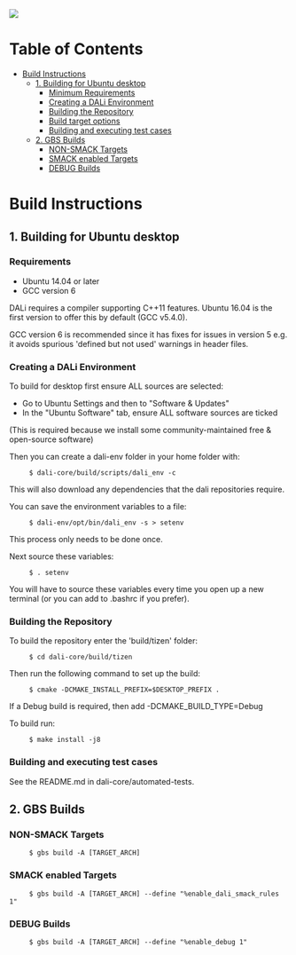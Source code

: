 <img src="https://dalihub.github.io/images/DaliLogo320x200.png">

# Table of Contents

   * [Build Instructions](#build-instructions)
      * [1. Building for Ubuntu desktop](#1-building-for-ubuntu-desktop)
         * [Minimum Requirements](#minimum-requirements)
         * [Creating a DALi Environment](#creating-a-dali-environment)
         * [Building the Repository](#building-the-repository)
         * [Build target options](#build-target-options)
         * [Building and executing test cases](#building-and-executing-test-cases)
      * [2. GBS Builds](#2-gbs-builds)
         * [NON-SMACK Targets](#non-smack-targets)
         * [SMACK enabled Targets](#smack-enabled-targets)
         * [DEBUG Builds](#debug-builds)

# Build Instructions

## 1. Building for Ubuntu desktop

### Requirements

 - Ubuntu 14.04 or later
 - GCC version 6

DALi requires a compiler supporting C++11 features.
Ubuntu 16.04 is the first version to offer this by default (GCC v5.4.0).

GCC version 6 is recommended since it has fixes for issues in version 5
e.g. it avoids spurious 'defined but not used' warnings in header files.


### Creating a DALi Environment

To build for desktop first ensure ALL sources are selected:
 - Go to Ubuntu Settings and then to "Software & Updates"
 - In the "Ubuntu Software" tab, ensure ALL software sources are ticked

(This is required because we install some community-maintained free & open-source software)

Then you can create a dali-env folder in your home folder with:

         $ dali-core/build/scripts/dali_env -c

This will also download any dependencies that the dali repositories require.

You can save the environment variables to a file:

         $ dali-env/opt/bin/dali_env -s > setenv

This process only needs to be done once.

Next source these variables:

         $ . setenv

You will have to source these variables every time you open up a new terminal (or you can add to .bashrc if you prefer).


### Building the Repository

To build the repository enter the 'build/tizen' folder:

         $ cd dali-core/build/tizen

Then run the following command to set up the build:

         $ cmake -DCMAKE_INSTALL_PREFIX=$DESKTOP_PREFIX .

If a Debug build is required, then add -DCMAKE_BUILD_TYPE=Debug

To build run:

         $ make install -j8

### Building and executing test cases

See the README.md in dali-core/automated-tests.

## 2. GBS Builds

### NON-SMACK Targets

         $ gbs build -A [TARGET_ARCH]

### SMACK enabled Targets

         $ gbs build -A [TARGET_ARCH] --define "%enable_dali_smack_rules 1"

### DEBUG Builds

         $ gbs build -A [TARGET_ARCH] --define "%enable_debug 1"

